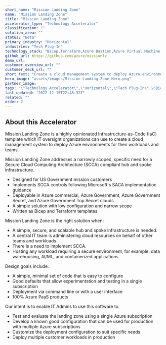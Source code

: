 ```yaml
---
short_name: "Mission Landing Zone"
name: "Mission Landing Zone"
title: "Mission Landing Zone"
accelerator_type: "Technology Accelerator"
classification: ""
solution_area: ""
status: "Beta"
primary_industry: "Horizontal"
industries: "Tech Plug-In"
technology_stack: "Bicep,Terraform,Azure Bastion,Azure Virtual Machine,Azure Firewall,Azure Defender,Azure Policy,Azure Sentinel,Azure Storage,Log Analytics"
github_url: https://github.com/azure/missionlz
demo_url: 
customer_overview_url: ""
customer_deck_url: ""
short_text: "Create a cloud management system to deploy Azure environments."
hero_image: "assets/images/Mission-Landing-Zone-Hero.png"
partner_image: 
tags: "\"Technology Accelerator\",\"Horizontal\",\"Tech Plug-In\",\"Bicep\",\"Terraform\",\"Azure Bastion\",\"Azure Virtual Machine\",\"Azure Firewall\",\"Azure Defender\",\"Azure Policy\",\"Azure Sentinel\",\"Azure Storage\",\"Log Analytics\",\"Beta\""
last_updated: "2022-12-15T22:48:32Z"
related: ""
order: 2
---
```

## About this Accelerator

Mission Landing Zone is a highly opinionated Infrastructure-as-Code (IaC) template which IT oversight organizations can use to create a cloud management system to deploy Azure environments for their workloads and teams.

Mission Landing Zone addresses a narrowly scoped, specific need for a Secure Cloud Computing Architecture (SCCA) compliant hub and spoke infrastructure.

* Designed for US Government mission customers
* Implements SCCA controls following Microsoft's SACA implementation guidance
* Deployable in Azure commercial, Azure Government, Azure Government Secret, and Azure Government Top Secret clouds
* A simple solution with low configuration and narrow scope
* Written as Bicep and Terraform templates

Mission Landing Zone is the right solution when:

* A simple, secure, and scalable hub and spoke infrastructure is needed.
* A central IT team is administering cloud resources on behalf of other teams and workloads.
* There is a need to implement SCCA.
* Hosting any workload requiring a secure environment, for example: data warehousing, AI/ML, and containerized applications.

Design goals include:

* A simple, minimal set of code that is easy to configure
* Good defaults that allow experimentation and testing in a single subscription
* Deployment via command line or with a user interface
* 100% Azure PaaS products

Our intent is to enable IT Admins to use this software to:

* Test and evaluate the landing zone using a single Azure subscription
* Develop a known good configuration that can be used for production with multiple Azure subscriptions
* Customize the deployment configuration to suit specific needs
* Deploy multiple customer workloads in production
